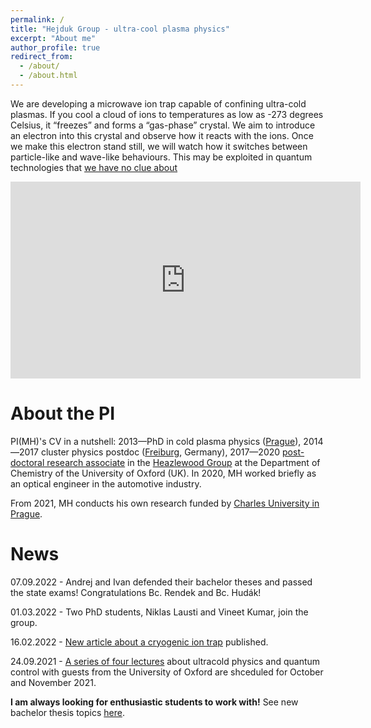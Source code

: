 ```yaml
---
permalink: /
title: "Hejduk Group - ultra-cool plasma physics"
excerpt: "About me"
author_profile: true
redirect_from: 
  - /about/
  - /about.html
---
```


We are developing a microwave ion trap capable of confining ultra-cold plasmas. If you cool a cloud of ions to temperatures as low as -273 degrees Celsius, it “freezes” and forms a “gas-phase” crystal. We aim to introduce an electron into this crystal and observe how it reacts with the ions. Once we make this electron stand still, we will watch how it switches between particle-like and wave-like behaviours. This may be exploited in quantum technologies that [we have no clue about](https://en.wikipedia.org/wiki/Ball_Lightning_(novel)) 

 <iframe width="560" height="315"
src="https://www.youtube.com/embed/GFbpZg6TR64" 
frameborder="0" 
allow="accelerometer; autoplay; encrypted-media; gyroscope; picture-in-picture" 
allowfullscreen></iframe>

About the PI
======

PI(MH)'s CV in a nutshell: 2013—PhD in cold plasma physics ([Prague](https://cuni.cz/UKEN-1.html)), 2014—2017 cluster physics postdoc ([Freiburg](https://www.physik.uni-freiburg.de/), Germany), 2017—2020 [post-doctoral research associate](http://www.chem.ox.ac.uk/dr-michal-hejduk.aspx) in the [Heazlewood Group](http://heazlewood.chem.ox.ac.uk/) at the Department of Chemistry of the University of Oxford (UK). In 2020, MH worked briefly as an optical engineer in the automotive industry.

From 2021, MH conducts his own research funded by [Charles University in Prague](https://cuni.cz/UKEN-558.html). 


News
======

07.09.2022 - Andrej and Ivan defended their bachelor theses and passed the state exams! Congratulations Bc. Rendek and Bc. Hudák!

01.03.2022 - Two PhD students, Niklas Lausti and Vineet Kumar, join the group.

16.02.2022 - [New article about a cryogenic ion trap](https://aip.scitation.org/doi/10.1063/5.0080458) published.

24.09.2021 - [A series of four lectures](https://mhejduk.com/teaching/2021-ultracold-series) about ultracold physics and quantum control with guests from the University of Oxford are shceduled for October and November 2021.

**I am always looking for enthusiastic students to work with!** See new bachelor thesis topics [here](https://physics.mff.cuni.cz/kfpp/php/bak-nove.php?langen=0).

